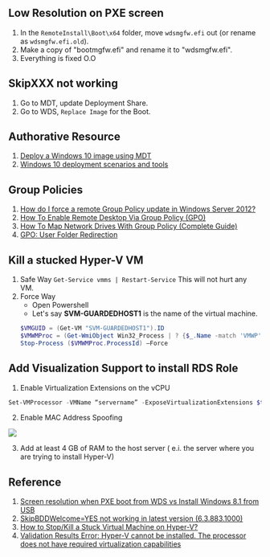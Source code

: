 ## Low Resolution on PXE screen
1. In the `RemoteInstall\Boot\x64` folder, move `wdsmgfw.efi` out (or rename as `wdsmgfw.efi.old`).
2. Make a copy of "bootmgfw.efi" and rename it to "wdsmgfw.efi".
3. Everything is fixed O.O

## SkipXXX not working
1. Go to MDT, update Deployment Share.
2. Go to WDS, `Replace Image` for the Boot.

## Authorative Resource
1. [Deploy a Windows 10 image using MDT](https://docs.microsoft.com/en-us/windows/deployment/deploy-windows-mdt/deploy-a-windows-10-image-using-mdt)
2. [Windows 10 deployment scenarios and tools](https://docs.microsoft.com/en-us/windows/deployment/windows-deployment-scenarios-and-tools)

## Group Policies
1. [How do I force a remote Group Policy update in Windows Server 2012?](https://www.petri.com/force-remote-group-policy-update-gpmc)
2. [How To Enable Remote Desktop Via Group Policy (GPO)](https://thesysadminchannel.com/how-to-enable-remote-desktop-via-group-policy-gpo/)
3. [How To Map Network Drives With Group Policy (Complete Guide)](https://activedirectorypro.com/map-network-drives-with-group-policy/)
4. [GPO: User Folder Redirection](https://rdr-it.com/en/gpo-user-folder-redirection/)

## Kill a stucked Hyper-V VM
1. Safe Way
`Get-Service vmms | Restart-Service`
This will not hurt any VM.
2. Force Way
    - Open Powershell
    - Let's say **SVM-GUARDEDHOST1** is the name of the virtual machine.
    ```powershell
    $VMGUID = (Get-VM "SVM-GUARDEDHOST1").ID
    $VMWMProc = (Get-WmiObject Win32_Process | ? {$_.Name -match 'VMWP' -and $_.CommandLine -match $VMGUID})
    Stop-Process ($VMWMProc.ProcessId) –Force
    ```

## Add Visualization Support to install RDS Role
1. Enable Virtualization Extensions on the vCPU
  ```powershell
  Set-VMProcessor -VMName “servername” -ExposeVirtualizationExtensions $true
  ```
2. Enable MAC Address Spoofing

  ![](https://ittutorials.net/wp-content/uploads/image_thumb-433.png)

3. Add at least 4 GB of RAM to the host server ( e.i. the server where you are trying to install Hyper-V)

## Reference
1. [Screen resolution when PXE boot from WDS vs Install Windows 8.1 from USB](https://social.technet.microsoft.com/Forums/windowsserver/en-US/32669390-a4a5-40e4-8c0e-58f7e7a7ad54/screen-resolution-when-pxe-boot-from-wds-vs-install-windows-81-from-usb?forum=winserversetup)
2. [SkipBDDWelcome=YES not working in latest version (6.3.883.1000)](https://social.technet.microsoft.com/Forums/en-US/61e5ddc5-8466-4ea9-8feb-7595d2727382/skipbddwelcomeyes-not-working-in-latest-version-638831000?forum=mdt)
3. [How to Stop/Kill a Stuck Virtual Machine on Hyper-V?
](http://woshub.com/how-to-stop-a-hung-virtual-machine-on-hyper-v-2016/)
4. [Validation Results Error: Hyper-V cannot be installed. The processor does not have required virtualization capabilities](https://ittutorials.net/microsoft/windows-server-2016/validation-results-error-hyper-v-cannot-be-installed-the-processor-does-not-have-required-virtualization-capabilities/)
